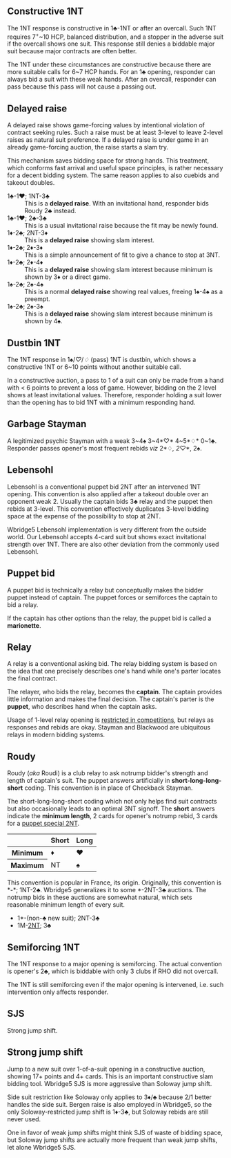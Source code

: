 Constructive 1NT
----------------
The 1NT response is constructive in 1♣-1NT or after an overcall.  Such 1NT
requires 7<sup>+</sup>~10 HCP, balanced distribution, and a stopper in the
adverse suit if the overcall shows one suit.  This response still denies a
biddable major suit because major contracts are often better.

The 1NT under these circumstances are constructive because there are more
suitable calls for 6~7 HCP hands.  For an 1♣ opening, responder can always bid a
suit with these weak hands.  After an overcall, responder can pass because this
pass will not cause a passing out.

Delayed raise
-------------
A delayed raise shows game-forcing values by intentional violation of contract
seeking rules.  Such a raise must be at least 3-level to leave 2-level raises
as natural suit preference.  If a delayed raise is under game in an already
game-forcing auction, the raise starts a slam try.

This mechanism saves bidding space for strong hands.  This treatment, which
conforms fast arrival and useful space principles, is rather necessary for a
decent bidding system.  The same reason applies to also cuebids and takeout
doubles.

<dl>
  <dt>1♣-1♥; 1NT-3♣</dt>
  <dd>This is a <strong>delayed raise</strong>.  With an invitational hand, responder bids Roudy 2♣ instead.</dd>

  <dt>1♣-1♥; 2♣-3♣</dt>
  <dd>This is a usual invitational raise because the fit may be newly found.</dd>

  <dt>1♦-2♣; 2NT-3♦</dt>
  <dd>This is a <strong>delayed raise</strong> showing slam interest.</dd>

  <dt>1♦-2♣; 2♦-3♦</dt>
  <dd>This is a simple announcement of fit to give a chance to stop at 3NT.</dd>

  <dt>1♦-2♣; 2♦-4♦</dt>
  <dd>This is a <strong>delayed raise</strong> showing slam interest because minimum is shown by 3♦ or a direct game.</dd>

  <dt>1♠-2♣; 2♠-4♠</dt>
  <dd>This is a normal <strong>delayed raise</strong> showing real values, freeing 1♠-4♠ as a preempt.</dd>

  <dt>1♠-2♣; 2♠-3♠</dt>
  <dd>This is a <strong>delayed raise</strong> showing slam interest because minimum is shown by 4♠.</dd>
</dl>

Dustbin 1NT
-----------
The 1NT response in 1♠/*♡*/*♢* (pass) 1NT is dustbin, which shows a
constructive 1NT or 6~10 points without another suitable call.

In a constructive auction, a pass to 1 of a suit can only be made from a hand
with < 6 points to prevent a loss of game.  However, bidding on the 2 level
shows at least invitational values.  Therefore, responder holding a suit
lower than the opening has to bid 1NT with a minimum responding hand.

Garbage Stayman
---------------
A legitimized psychic Stayman with a weak 3~4♠ 3~4*♡* 4~5*♢* 0~1♣.  Responder
passes opener's most frequent rebids *viz* 2*♢*, 2*♡*, 2♠.

Lebensohl
---------
Lebensohl is a conventional puppet bid 2NT after an intervened 1NT opening.
This convention is also applied after a takeout double over an opponent weak 2.
Usually the captain bids 3♣ relay and the puppet then rebids at 3-level.
This convention effectively duplicates 3-level bidding space at the expense of
the possibility to stop at 2NT.

Wbridge5 Lebensohl implementation is very different from the outside world.
Our Lebensohl accepts 4-card suit but shows exact invitational strength over
1NT.  There are also other deviation from the commonly used Lebensohl.

Puppet bid
----------
A puppet bid is technically a relay but conceptually makes the bidder puppet
instead of captain.  The puppet forces or semiforces the captain to bid a
relay.

If the captain has other options than the relay, the puppet bid is called a
**marionette**.

Relay
-----
A relay is a conventional asking bid.  The relay bidding system is based on the
idea that one precisely describes one's hand while one's parter locates the
final contract.

The relayer, who bids the relay, becomes the **captain**.  The captain provides
little information and makes the final decision.  The captain's parter is the
**puppet**, who describes hand when the captain asks.

Usage of 1-level relay opening is [restricted in competitions][wbf], but relays
as responses and rebids are okay.  Stayman and Blackwood are ubiquitous relays
in modern bidding systems.

[wbf]: http://www.worldbridge.org/rules-regulations/competitions/systems/

Roudy
-----
Roudy (*aka* Roudi) is a club relay to ask notrump bidder's strength and length
of captain's suit.  The puppet answers artificially in
**short-long-long-short** coding.  This convention is in place of Checkback
Stayman.

The short-long-long-short coding which not only helps find suit contracts but
also occasionally leads to an optimal 3NT signoff.  The **short** answers
indicate the **minimum length**, 2 cards for opener's notrump rebid, 3 cards
for a [puppet special 2NT][s2n].

[s2n]: constructive/major/#puppet-special-2nt

<table>
<thead>
<tr><th></th><th>Short</th><th>Long</th></tr>
</thead>
<tbody class="center">
<tr><th>Minimum</th><td>♦</td><td>♥</td></tr>
<tr><th>Maximum</th><td>NT</td><td>♠</td></tr>
</tbody>
</table>

This convention is popular in France, its origin.  Originally, this convention
is \*-\*; 1NT-2♣.  Wbridge5 generalizes it to some \*-2NT-3♣ auctions.  The
notrump bids in these auctions are somewhat natural, which sets reasonable
minimum length of every suit.

* 1\*-(non-♣ new suit); 2NT-3♣
* 1M-<a title="Puppet special 2NT" href="constructive/major/#puppet-special-2nt">2NT</a>; 3♣

Semiforcing 1NT
---------------
The 1NT response to a major opening is semiforcing.  The actual convention is
opener's 2♣, which is biddable with only 3 clubs if RHO did not overcall.

The 1NT is still semiforcing even if the major opening is intervened, i.e. such
intervention only affects responder.

SJS
---
Strong jump shift.

Strong jump shift
-----------------
Jump to a new suit over 1-of-a-suit opening in a constructive auction, showing
17+ points and 4+ cards.  This is an important constructive slam bidding tool.
Wbridge5 SJS is more aggressive than Soloway jump shift.

Side suit restriction like Soloway only applies to 3♦/♣ because 2/1
better handles the side suit.  Bergen raise is also employed in Wbridge5, so
the only Soloway-restricted jump shift is 1♦-3♣, but Soloway rebids are still
never used.

One in favor of weak jump shifts might think SJS of waste of bidding space, but
Soloway jump shifts are actually more frequent than weak jump shifts, let alone
Wbridge5 SJS.

<script src="js/glossary.js"></script>
